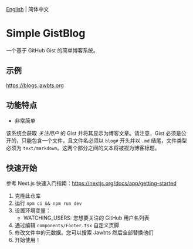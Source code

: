 [English](README.md) | 简体中文 

# Simple GistBlog

一个基于 GitHub Gist 的简单博客系统。

## 示例

https://blogs.jawbts.org

## 功能特点
- 非常简单

该系统会获取 *关注用户* 的 Gist 并将其显示为博客文章。请注意，Gist 必须是公开的，只能包含一个文件，且文件名必须以 `blog#` 开头并以 `.md` 结尾，文件类型必须为 `text/markdown`。这两个部分之间的文本将被视为博客标题。

## 快速开始
参考 Next.js 快速入门指南：https://nextjs.org/docs/app/getting-started

1. 克隆此仓库
2. 运行 ```npm ci && npm run dev```
3. 设置环境变量：
    - WATCHING_USERS: 您想要关注的 GitHub 用户名列表
4. 通过编辑 ```components/Footer.tsx``` 自定义页脚
5. 修改文件中的元数据。您可以搜索 Jawbts 然后全部替换他们
6. 开始使用！
